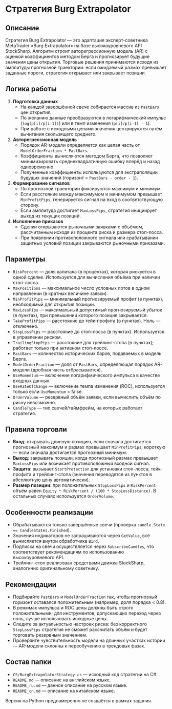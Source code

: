 # Стратегия Burg Extrapolator

## Описание

Стратегия Burg Extrapolator — это адаптация эксперт-советника MetaTrader «Burg Extrapolator» на базе высокоуровневого API StockSharp. Алгоритм строит авторегрессионную модель (AR) с оценкой коэффициентов методом Берга и прогнозирует будущие значения цены открытия. Торговые решения принимаются исходя из амплитуды прогнозной траектории: если ожидаемый размах превышает заданные пороги, стратегия открывает или закрывает позиции.

## Логика работы

1. **Подготовка данных**
   - На каждой завершённой свече собирается массив из `PastBars` цен открытия.
   - По желанию данные преобразуются в логарифмический импульс (`log(p[i]/p[i-1])`) или в темп изменения (`p[i]/p[i-1] - 1`).
   - При работе с исходными ценами значения центрируются путём вычитания скользящего среднего.
2. **Авторегрессионная модель**
   - Порядок AR-модели определяется как целая часть от `ModelOrderFraction * PastBars`.
   - Коэффициенты вычисляются методом Берга, что позволяет минимизировать среднеквадратичную ошибку вперёд и назад одновременно.
   - Полученные коэффициенты используются для экстраполяции будущих значений (горизонт = `PastBars - order - 1`).
3. **Формирование сигналов**
   - По прогнозной траектории фиксируются максимум и минимум.
   - Если расстояние между максимумом и минимумом превышает `MinProfitPips`, генерируется сигнал на вход в соответствующую сторону.
   - Если амплитуда достигает `MaxLossPips`, стратегия инициирует выход из текущих позиций.
4. **Исполнение приказов**
   - Сделки открываются рыночными заявками с объёмом, рассчитанным исходя из процента риска и размера стоп-лосса.
   - При появлении противоположного сигнала или срабатывании защитных условий позиции закрываются рыночными приказами.

## Параметры

- `RiskPercent` — доля капитала (в процентах), которая рискуется в одной сделке. Используется для вычисления объёма при наличии стоп-лосса.
- `MaxPositions` — максимальное число условных лотов в одном направлении (в кратных величине заявки).
- `MinProfitPips` — минимальный прогнозируемый профит (в пунктах), необходимый для открытия позиции.
- `MaxLossPips` — максимальный допустимый прогнозируемый убыток (в пунктах), при превышении которого позиция закрывается.
- `TakeProfitPips` — расстояние до тейк-профита (в пунктах). Ноль — отключено.
- `StopLossPips` — расстояние до стоп-лосса (в пунктах). Используется в управлении риском.
- `TrailingStopPips` — расстояние для трейлинг-стопа (в пунктах); работает только при активном стоп-лоссе.
- `PastBars` — количество исторических баров, подаваемых в модель Берга.
- `ModelOrderFraction` — доля от `PastBars`, определяющая порядок AR-модели (дробная часть отбрасывается).
- `UseMomentum` — включение логарифмического импульса в качестве входных данных.
- `UseRateOfChange` — включение темпа изменения (ROC), используется только если `UseMomentum` = false.
- `OrderVolume` — резервный объём заявки, если вычислить объём по риску невозможно.
- `CandleType` — тип свечей/таймфрейм, на которых работает стратегия.

## Правила торговли

- **Вход**: открывать длинную позицию, если сначала достигается прогнозный максимум и размах превышает `MinProfitPips`; короткую — если сначала достигается прогнозный минимум.
- **Выход**: закрывать позиции, когда прогнозный размах превышает `MaxLossPips` или возникает противоположный входной сигнал.
- **Защита**: вызывает `StartProtection` для установки стоп-лосса, тейк-профита и трейлинг-стопа (значения переводятся из пунктов в абсолютную цену автоматически).
- **Размер позиции**: при положительных `StopLossPips` и `RiskPercent` объём равен `Equity * RiskPercent / (100 * StopLossDistance)`. В остальных случаях используется `OrderVolume`.

## Особенности реализации

- Обрабатываются только завершённые свечи (проверка `candle.State == CandleStates.Finished`).
- Значения индикаторов не запрашиваются через `GetValue`, всё вычисляется внутри обработчика `Bind`.
- Подписка на свечи осуществляется через `SubscribeCandles`, что соответствует рекомендациям по использованию высокоуровневого API.
- Трейлинг-стоп реализован средствами движка StockSharp, аналогично оригинальному советнику.

## Рекомендации

- Подбирайте `PastBars` и `ModelOrderFraction` так, чтобы прогнозный горизонт оставался положительным (например, доля порядка < 0.8).
- В режимах импульса и ROC цены должны быть строго положительными; для инструментов, допускающих переход через ноль, лучше использовать исходные цены.
- Следите за актуальностью настроек риска: без корректного `StopLossPips` стратегия не сможет рассчитать объём и будет торговать резервным значением.
- Проверяйте чувствительность модели на длинных участках истории — AR-модели склонны к переобучению в трендовых фазах.

## Состав папки

- `CS/BurgExtrapolatorStrategy.cs` — исходный код стратегии на C#.
- `README.md` — описание на английском языке.
- `README_ru.md` — данное описание на русском языке.
- `README_cn.md` — описание на китайском языке.

Версия на Python преднамеренно не создаётся в рамках задания.
